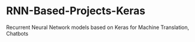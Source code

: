 # RNN-Based-Projects-Keras

Recurrent Neural Network models based on Keras for Machine Translation, Chatbots
